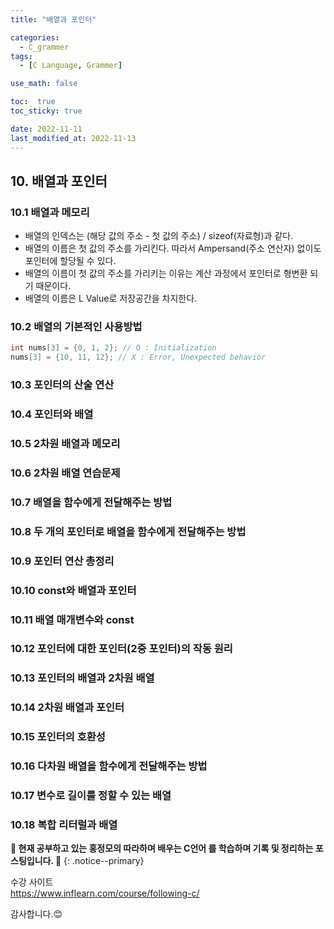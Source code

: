 ```yaml
---
title: "배열과 포인터"

categories:
  - C_grammer
tags:
  - [C Language, Grammer]

use_math: false

toc:  true
toc_sticky: true

date: 2022-11-11
last_modified_at: 2022-11-13
---
```


## 10. 배열과 포인터

### 10.1 배열과 메모리  

- 배열의 인덱스는 (해당 값의 주소 - 첫 값의 주소) / sizeof(자료형)과 같다.  
- 배열의 이름은 첫 값의 주소를 가리킨다. 따라서 Ampersand(주소 연산자) 없이도 포인터에 할당될 수 있다.  
- 배열의 이름이 첫 값의 주소를 가리키는 이유는 계산 과정에서 포인터로 형변환 되기 때문이다.  
- 배열의 이름은 L Value로 저장공간을 차지한다.  

### 10.2 배열의 기본적인 사용방법  

```cpp
int nums[3] = {0, 1, 2}; // O : Initialization
nums[3] = {10, 11, 12}; // X : Error, Unexpected behavior
```

### 10.3 포인터의 산술 연산  

### 10.4 포인터와 배열  

### 10.5 2차원 배열과 메모리  

### 10.6 2차원 배열 연습문제  

### 10.7 배열을 함수에게 전달해주는 방법  

### 10.8 두 개의 포인터로 배열을 함수에게 전달해주는 방법  

### 10.9 포인터 연산 총정리  

### 10.10 const와 배열과 포인터  

### 10.11 배열 매개변수와 const  

### 10.12 포인터에 대한 포인터(2중 포인터)의 작동 원리  

### 10.13 포인터의 배열과 2차원 배열  

### 10.14 2차원 배열과 포인터  

### 10.15 포인터의 호환성  

### 10.16 다차원 배열을 함수에게 전달해주는 방법  

### 10.17 변수로 길이를 정할 수 있는 배열  

### 10.18 복합 리터럴과 배열  


**🐢 현재 공부하고 있는 홍정모의 따라하며 배우는 C언어 를 학습하며 기록 및 정리하는 포스팅입니다. 🐢**
{: .notice--primary}   

수강 사이트  
<https://www.inflearn.com/course/following-c/>

감사합니다.😊

